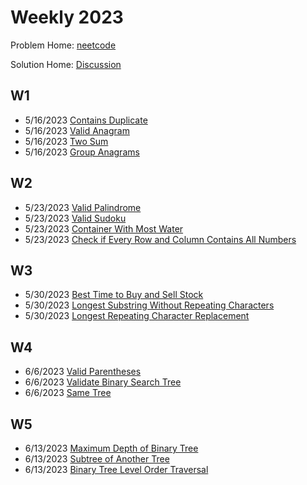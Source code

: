 # Weekly 2023

Problem Home: [neetcode](https://neetcode.io/practice)

Solution Home: [Discussion](https://github.com/changbal/sg-leetcode/discussions/categories/weekly-grind)

## W1

- 5/16/2023	[Contains Duplicate](https://github.com/changbal/sg-leetcode/discussions/3)	
- 5/16/2023	[Valid Anagram](https://github.com/changbal/sg-leetcode/discussions/1)	
- 5/16/2023	[Two Sum](https://github.com/changbal/sg-leetcode/discussions/5)
- 5/16/2023	[Group Anagrams](https://github.com/changbal/sg-leetcode/discussions/6)	

## W2

- 5/23/2023	[Valid Palindrome](https://github.com/changbal/sg-leetcode/discussions/11)
- 5/23/2023	[Valid Sudoku](https://github.com/changbal/sg-leetcode/discussions/14)
- 5/23/2023	[Container With Most Water](https://github.com/changbal/sg-leetcode/discussions/15)	
- 5/23/2023	[Check if Every Row and Column Contains All Numbers](https://github.com/changbal/sg-leetcode/discussions/16)	

## W3

- 5/30/2023	[Best Time to Buy and Sell Stock](https://github.com/changbal/sg-leetcode/discussions/22)
- 5/30/2023	[Longest Substring Without Repeating Characters](https://github.com/changbal/sg-leetcode/discussions/29)	
- 5/30/2023	[Longest Repeating Character Replacement](https://github.com/changbal/sg-leetcode/discussions/30)

## W4

- 6/6/2023 [Valid Parentheses](https://github.com/changbal/sg-leetcode/discussions/32)
- 6/6/2023 [Validate Binary Search Tree](https://github.com/changbal/sg-leetcode/discussions/34)
- 6/6/2023 [Same Tree](https://github.com/changbal/sg-leetcode/discussions/33)

## W5

- 6/13/2023 [Maximum Depth of Binary Tree](https://github.com/changbal/sg-leetcode/discussions/47)
- 6/13/2023 [Subtree of Another Tree](https://github.com/changbal/sg-leetcode/discussions/48)
- 6/13/2023 [Binary Tree Level Order Traversal](https://github.com/changbal/sg-leetcode/discussions/49)

